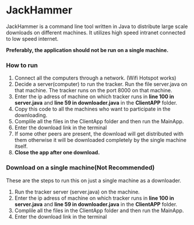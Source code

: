 # JackHammer

JackHammer is a command line tool written in Java to distribute large scale downloads on different machines.
It utilizes high speed intranet connected to low speed internet.

**Preferably, the application should not be run on a single machine.**

### How to run

1. Connect all the computers through a network. (Wifi Hotspot works)
2. Decide a server(computer) to run the tracker. Run the file server.java on that machine. The tracker runs on the port 8000 on that machine.
3. Enter the ip adress of machine on which tracker runs in **line 100 in server.java** and **line 59 in downloader.java** in the **ClientAPP** folder.
4. Copy this code to all the machines who want to participate in the downloading.
5. Complile all the files in the ClientApp folder and then run the MainApp.
6. Enter the download link in the terminal
7. If some other peers are present, the download will get distributed with them otherwise it will be downloaded completely by the single machine itself.
8. **Close the app after one download.**

### Download on a single machine(Not Recommended)

These are the steps to run this on just a single machine as a downloader.

1. Run the tracker server (server.java) on the machine.
2. Enter the ip adress of machine on which tracker runs in **line 100 in server.java** and **line 59 in downloader.java** in the **ClientAPP** folder.
3. Complile all the files in the ClientApp folder and then run the MainApp.
4. Enter the download link in the terminal
